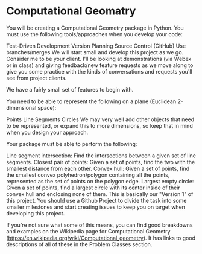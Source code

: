 # Computational Geomatry
You will be creating a Computational Geometry package in Python. You must use the following tools/approaches when you develop your code:

Test-Driven Development
Version Planning 
Source Control (GitHub)
Use branches/merges
We will start small and develop this project as we go. Consider me to be your client. I'll be looking at demonstrations (via Webex or in class) and giving feedback/new feature requests as we move along to give you some practice with the kinds of conversations and requests you'll see from project clients. 

We have a fairly small set of features to begin with. 

You need to be able to represent the following on a plane (Euclidean 2-dimensional space):

Points
Line Segments
Circles
We may very well add other objects that need to be represented, or expand this to more dimensions, so keep that in mind when you design your approach. 

Your package must be able to perform the following:

Line segment intersection: Find the intersections between a given set of line segments.
Closest pair of points: Given a set of points, find the two with the smallest distance from each other.
Convex hull: Given a set of points, find the smallest convex polyhedron/polygon containing all the points, represented as the set of points on the polygon edge.
Largest empty circle: Given a set of points, find a largest circle with its center inside of their convex hull and enclosing none of them.
This is basically our "Version 1" of this project. You should use a Github Project to divide the task into some smaller milestones and start creating issues to keep you on target when developing this project. 

If you're not sure what some of this means, you can find good breakdowns and examples on the Wikipedia page for Computational Geometry (https://en.wikipedia.org/wiki/Computational_geometry). It has links to good descriptions of all of these in the Problem Classes section.
